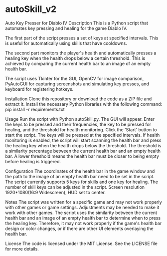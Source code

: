 # autoSkill_v2
Auto Key Presser for Diablo IV
Description
This is a Python script that automates key pressing and healing for the game Diablo IV.

The first part of the script presses a set of keys at specified intervals. This is useful for automatically using skills that have cooldowns.

The second part monitors the player's health and automatically presses a healing key when the health drops below a certain threshold. This is achieved by comparing the current health bar to an image of an empty health bar.

The script uses Tkinter for the GUI, OpenCV for image comparison, PyAutoGUI for capturing screenshots and simulating key presses, and keyboard for registering hotkeys.

Installation
Clone this repository or download the code as a ZIP file and extract it.
Install the necessary Python libraries with the following command: pip install -r requirements.txt

Usage
Run the script with Python autoSkill.py.
The GUI will appear. Enter the keys to be pressed and their frequencies, the key to be pressed for healing, and the threshold for health monitoring.
Click the 'Start' button to start the script. The keys will be pressed at the specified intervals.
If health monitoring is enabled, the script will start scanning the health bar and press the healing key when the health drops below the threshold. The threshold is a similarity percentage between the current health bar and an empty health bar. A lower threshold means the health bar must be closer to being empty before healing is triggered.

Configuration
The coordinates of the health bar in the game window and the path to the image of an empty health bar need to be set in the script.
The script currently supports 5 keys for skills and one key for healing. The number of skill keys can be adjusted in the script.
Screen resolution 1920*1080(16:9 Widescreen), HUD set to center.

Notes
The script was written for a specific game and may not work properly with other games or game settings. Adjustments may be needed to make it work with other games.
The script uses the similarity between the current health bar and an image of an empty health bar to determine when to press the healing key. Therefore, it may not work properly if the game's health bar design or color changes, or if there are other UI elements overlaying the health bar.

License
The code is licensed under the MIT License. See the LICENSE file for more details.
